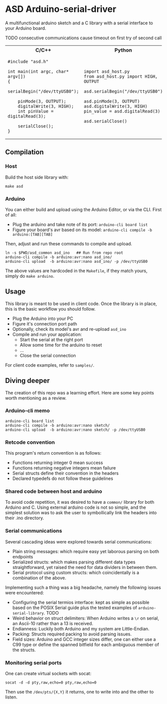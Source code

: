 # ASD Arduino-serial-driver 

A multifunctional arduino sketch and a C library with a serial interface to your Arduino board.

TODO consecutive communications cause timeout on first try of second call  



<table>
<tr><th> C/C++ </th><th> Python </th></tr> <tr><td>

```
#include "asd.h"

int main(int argc, char* argv[])
{
    serialBegin("/dev/ttyUSB0");

    pinMode(3, OUTPUT);
    digitalWrite(3, HIGH);
    int pinValue = digitalRead(3);

    serialClose();
}
```

</td><td>
    
```
import asd_host.py
from asd_host.py import HIGH, OUTPUT

asd.serialBegin("/dev/ttyUSB0")

asd.pinMode(3, OUTPUT)
asd.digitalWrite(3, HIGH)
pin_value = asd.digitalRead(3)

asd.serialClose()
```

</td></tr></table>

## Compilation

### Host

Build the host side library with:

```
make asd
```

### Arduino 

You can either build and upload using the Arduino Editor, or via the CLI. First of all:

- Plug the arduino and take note of its port: `arduino-cli board list`
- Figure your board's avr based on its model: `arduino-cli compile -b arduino:[TAB][TAB]`

Then, adjust and run these commands to compile and upload.

```
ln -s $PWD/asd_common asd_ino   ## Run from repo root
arduino-cli compile -b arduino:avr:nano asd_ino/
arduino-cli upload  -b arduino:avr:nano asd_ino/ -p /dev/ttyUSB0  
```

The above values are hardcoded in the `Makefile`, if they match yours, simply do `make arduino`.

## Usage

This library is meant to be used in client code. Once the library is in place, this is the basic workflow you should follow.

- Plug the Arduino into your PC
- Figure it's connection port path
- Optionally, check its model's avr and re-upload `asd_ino`
- Compile and run your application:
    - Start the serial at the right port
    - Allow some time for the arduino to reset
    - ...
    - Close the serial connection 

For client code examples, refer to `samples/`.

## Diving deeper

The creation of this repo was a learning effort. Here are some key points worth mentioning as a review.

### Arduino-cli memo

```
arduino-cli board list  
arduino-cli compile -b arduino:avr:nano sketch/
arduino-cli upload  -b arduino:avr:nano sketch/ -p /dev/ttyUSB0  
```

### Retcode convention

This program's return convention is as follows:

- Functions returning integer 0 mean success
- Functions returning negative integers mean failure
- Serial structs define their convention in the headers
- Declared typedefs do not follow these guidelines

### Shared code between host and arduino 

To avoid code repetition, it was desired to have a `common/` library for both Arduino and C. Using external arduino code is not so simple, and the simplest solution was to ask the user to symbollically link the headers into their .ino directory.

### Serial communications

Several cascading ideas were explored towards serial communications:

- Plain string messages: which require easy yet laborous parsing on both endpoints
- Serialized structs: which makes parsing different data types straightforward, yet raised the need for data dividers in between them.
- Serial protocol using custom structs: which coincidentally is a combination of the above.

Implementing such a thing was a big headache, namely the following issues were encountered:

- Configuring the serial termios interface: kept as simple as possible based on the POSIX Serial guide plus the tested examples of `arduino-serial-library`. TODO
- Weird behavior on struct delimiters: When Arduino writes a `\r` on serial, an Ascii-10 rather than a 13 is received. 
- Endianness: Luckily both Arduino and my system are Little-Endian.
- Packing: Structs required packing to avoid parsing issues.
- Field sizes: Arduino and GCC integer sizes differ, one can either use a C99 type or define the spanned bitfield for each ambiguous member of the structs.

### Monitoring serial ports

One can create virtual sockets with socat:

```
socat -d -d pty,raw,echo=0 pty,raw,echo=0
```

Then use the `/dev/pts/{X,Y}` it returns, one to write into and the other to listen.
